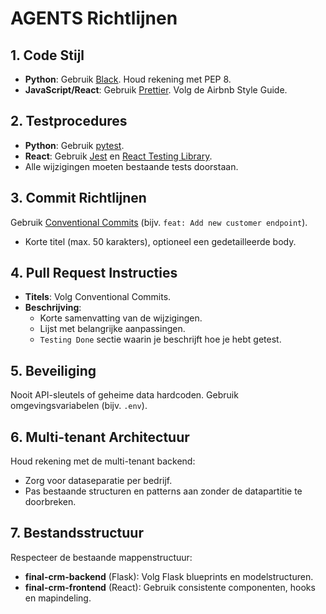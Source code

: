 # AGENTS Richtlijnen

## 1. Code Stijl

- **Python**: Gebruik [Black](https://github.com/psf/black). Houd rekening met PEP 8.
- **JavaScript/React**: Gebruik [Prettier](https://prettier.io/). Volg de Airbnb Style Guide.

## 2. Testprocedures

- **Python**: Gebruik [pytest](https://pytest.org).
- **React**: Gebruik [Jest](https://jestjs.io/) en [React Testing Library](https://testing-library.com/docs/react-testing-library/intro/).
- Alle wijzigingen moeten bestaande tests doorstaan.

## 3. Commit Richtlijnen

Gebruik [Conventional Commits](https://www.conventionalcommits.org/) (bijv. `feat: Add new customer endpoint`).
- Korte titel (max. 50 karakters), optioneel een gedetailleerde body.

## 4. Pull Request Instructies

- **Titels**: Volg Conventional Commits.
- **Beschrijving**:
  - Korte samenvatting van de wijzigingen.
  - Lijst met belangrijke aanpassingen.
  - `Testing Done` sectie waarin je beschrijft hoe je hebt getest.

## 5. Beveiliging

Nooit API-sleutels of geheime data hardcoden. Gebruik omgevingsvariabelen (bijv. `.env`).

## 6. Multi-tenant Architectuur

Houd rekening met de multi-tenant backend:
- Zorg voor dataseparatie per bedrijf.
- Pas bestaande structuren en patterns aan zonder de datapartitie te doorbreken.

## 7. Bestandsstructuur

Respecteer de bestaande mappenstructuur:
- **final-crm-backend** (Flask): Volg Flask blueprints en modelstructuren.
- **final-crm-frontend** (React): Gebruik consistente componenten, hooks en mapindeling.